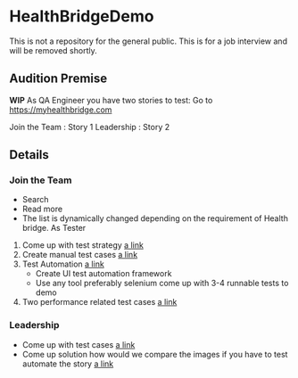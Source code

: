 # HealthBridgeDemo

This is not a repository for the general public.  This is for a job interview and will be removed shortly.

## Audition Premise

**WIP**
As QA Engineer you have two stories to test:
Go to  <https://myhealthbridge.com>

Join the Team : Story 1
Leadership : Story 2

## Details

### Join the Team

* Search
* Read more
* The list is dynamically changed depending on the requirement of Health bridge. As Tester

1. Come up with test strategy [a link](https://www.example.com/)
2. Create manual test cases [a link](https://www.example.com/)
3. Test Automation [a link](https://www.example.com/)
    * Create UI test automation framework
    * Use any tool preferably selenium come up with 3-4 runnable tests to demo
4. Two performance related test cases [a link](https://www.example.com/)

### Leadership

* Come up with test cases [a link](https://www.example.com/)
* Come up solution how would we compare the images if you have to test automate the story [a link](https://www.example.com/)
